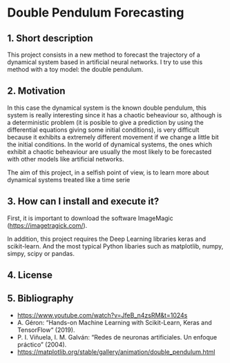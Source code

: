 # Double Pendulum Forecasting

## 1. Short description

This project consists in a new method to forecast the trajectory of a dynamical system based in artificial neural networks. I try to use this method with a toy model: the double pendulum. 

## 2. Motivation

In this case the dynamical system is the known double pendulum, this system is really interesting since
it has a chaotic beheaviour so, although is a deterministic problem (it is posible to give a prediction
by using the differential equations giving some initial conditions), is very difficult because it exhibits a extremely different 
movement if we change a little bit the initial conditions. In the world of dynamical systems, the ones which exhibit a chaotic beheaviour are usually the most likely to be forecasted with other models like artificial networks.

The aim of this project, in a selfish point of view, is to learn more about dynamical systems treated like a time serie

## 3. How can I install and execute it?

First, it is important to download the software ImageMagic (https://imagetragick.com/).

In addition, this project requires the Deep Learning libraries keras and scikit-learn. And the most typical Python libaries such as matplotlib, numpy, simpy, scipy or pandas. 

## 4. License

## 5. Bibliography

- https://www.youtube.com/watch?v=JfeB_n4zsRM&t=1024s 
- A. Géron: “Hands-on Machine Learning with Scikit-Learn, Keras and TensorFlow“ (2019).
- P. I. Viñuela, I. M. Galván: “Redes de neuronas artificiales. Un enfoque práctico” (2004).
- https://matplotlib.org/stable/gallery/animation/double_pendulum.html
